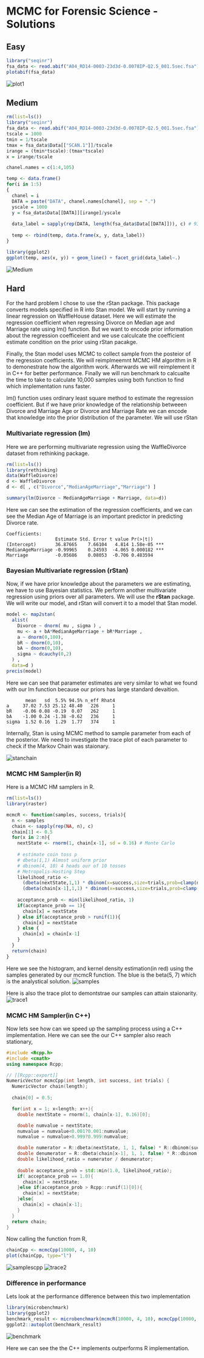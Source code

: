 # MCMC for Forensic Science - Solutions

## Easy

```R
library("seqinr")
fsa_data <- read.abif("A04_RD14-0003-23d3d-0.0078IP-Q2.5_001.5sec.fsa")
plotabif(fsa_data)
```
![plot1](Easy/plot1.png)

## Medium

```R
rm(list=ls())
library("seqinr")
fsa_data <- read.abif("A04_RD14-0003-23d3d-0.0078IP-Q2.5_001.5sec.fsa")
tscale = 1000
tmin = 1/tscale
tmax = fsa_data$Data[["SCAN.1"]]/tscale
irange = (tmin*tscale):(tmax*tscale)
x = irange/tscale

chanel.names = c(1:4,105)

temp <- data.frame()
for(i in 1:5)
{
  chanel = i
  DATA = paste("DATA", chanel.names[chanel], sep = ".")
  yscale = 1000
  y = fsa_data$Data[[DATA]][irange]/yscale
  
  data_label = sapply(rep(DATA, length(fsa_data$Data[[DATA]])), c) # 9335
  
  temp <- rbind(temp, data.frame(x, y, data_label))
}

library(ggplot2)
ggplot(temp, aes(x, y)) + geom_line() + facet_grid(data_label~.)
```

![Medium](Medium/output.png)

## Hard

For the hard problem I chose to use the rStan package. This package converts models specified in R into Stan model. We will start by running a linear regression on WaffleHouse dataset. Here we will estimate the regression coefficient when regressing Divorce on Median age and Marriage rate using lm() function. But we want to encode prior information about the regression coefficeient and we use calculcate the coefficient estimate condition on the prior using rStan pacakge.

Finally, the Stan model uses MCMC to collect sample from the posteior of the regression coefficients. We will reimplmeemnt MCMC HM algorithm in R to demonestrate how the algorithm work. Afterwards we will reimplement it in C++ for better performance. Finally we will run benchmark to calcualte the time to take to calculate 10,000 samples using both function to find which implementation runs faster.

lm() function uses ordinary least square method to estimate the regression coefficient. But if we have prior knowledge of the relationship betweeen Divorce and Marriage Age or Divorce and Marriage Rate we can encode that knowledge into the prior distribution of the parameter. We will use rStan 

### Multivariate regression (lm)
Here we are performing multivariate regression using the WaffleDivorce dataset from rethinking package.

```R
rm(list=ls())
library(rethinking)
data(WaffleDivorce)
d <- WaffleDivorce
d <- d[ , c("Divorce","MedianAgeMarriage","Marriage") ] 

summary(lm(Divorce ~ MedianAgeMarriage + Marriage, data=d))
```
Here we can see the estimation of the regression coefficients, and we can see the Median Age of Marriage is an important predictor in predicting Divorce rate.

```console
Coefficients:
                  Estimate Std. Error t value Pr(>|t|)    
(Intercept)       36.87665    7.66104   4.814 1.58e-05 ***
MedianAgeMarriage -0.99965    0.24593  -4.065 0.000182 ***
Marriage          -0.05686    0.08053  -0.706 0.483594    
```
### Bayesian Multivariate regression (rStan)
Now, if we have prior knowledge about the parameters we are estimating, we have to use Bayesian statistics. We perform another multivariate regression using priors over all parameters. We will use the **rStan** package. We will write our model, and rStan will convert it to a model that Stan model.

```R
model <- map2stan( 
  alist(
    Divorce ~ dnorm( mu , sigma ) ,
    mu <- a + bA*MedianAgeMarriage + bR*Marriage ,
    a ~ dnorm(0,100),
    bR ~ dnorm(0,10),
    bA ~ dnorm(0,10),
    sigma ~ dcauchy(0,2)
  ) ,
  data=d )
precis(model)
```
Here we can see that parameter estimates are very similar to what we found with our lm function because our priors has large standard devaition.
```console
       mean   sd  5.5% 94.5% n_eff Rhat4
a     37.02 7.53 25.12 48.40   226     1
bR    -0.06 0.08 -0.19  0.07   262     1
bA    -1.00 0.24 -1.38 -0.62   236     1
sigma  1.52 0.16  1.29  1.77   374     1
```
Internally, Stan is using MCMC method to sample parameter from each of the posterior. We need to investigate the trace plot of each parameter to check if the Markov Chain was staionary.

![stanchain](Hard/stan_chain.png)

### MCMC HM Sampler(in R)
Here is a MCMC HM samplers in R.

```R
rm(list=ls())
library(raster)

mcmcR <- function(samples, success, trials){
  n <- samples
  chain <- sapply(rep(NA, n), c)
  chain[1] <- 0.5
  for(x in 2:n){
    nextState <- rnorm(1, chain[x-1], sd = 0.16) # Monte Carlo
    
    # estimate coin toss p
    # dbeta(1,1) Almost uniform prior
    # dbinom(4, 10) 4 heads our of 10 tosses
    # Metropolis-Hasting Step
    likelihood_ratio <- 
      (dbeta(nextState,1,1) * dbinom(x=success,size=trials,prob=clamp(nextState,0,1)))/
      (dbeta(chain[x-1],1,1) * dbinom(x=success,size=trials,prob=clamp(chain[x-1],0,1)))
    
    acceptance_prob <- min(likelihood_ratio, 1)
    if(acceptance_prob == 1){
      chain[x] = nextState
    } else if(acceptance_prob > runif(1)){
      chain[x] = nextState
    } else {
      chain[x] = chain[x-1]
    }
  }
  return(chain)
}
```
Here we see the histogram, and kernel density estimation(in red) using the samples generated by our mcmcR function. The blue is the beta(5, 7) which is the analystical solution.
![samples](Hard/mcmcR_samples.png)

Here is also the trace plot to demontstrae our samples can attain staionarity.
![trace1](Hard/mcmcR_chain.png)

### MCMC HM Sampler(in C++)
Now lets see how can we speed up the sampling process using a C++ implementation. Here we can see the our C++ sampler also reach stationary,

```Cpp
#include <Rcpp.h>
#include <cmath>
using namespace Rcpp;

// [[Rcpp::export]]
NumericVector mcmcCpp(int length, int success, int trials) {
  NumericVector chain(length);
  
  chain[0] = 0.5;

  for(int x = 1; x<length; x++){
    double nextState = rnorm(1, chain[x-1], 0.16)[0];

    double numvalue = nextState;
    numvalue = numvalue<0.001?0.001:numvalue;
    numvalue = numvalue>0.999?0.999:numvalue;

    double numerator = R::dbeta(nextState, 1, 1, false) * R::dbinom(success, trials, numvalue, false);
    double denumerator = R::dbeta(chain[x-1], 1, 1, false) * R::dbinom(success, trials, chain[x-1], false);
    double likelihood_ratio = numerator / denumerator;
    
    double acceptance_prob = std::min(1.0, likelihood_ratio);
    if( acceptance_prob == 1.0){
      chain[x] = nextState;
    }else if(acceptance_prob > Rcpp::runif(1)[0]){
      chain[x] = nextState;
    }else{
      chain[x] = chain[x-1];
    }
  }
  return chain;
}
```
Now calling the function from R,

```R
chainCpp <- mcmcCpp(10000, 4, 10)
plot(chainCpp, type="l")
```
![samplescpp](Hard/mcmcCpp_samples.png)
![trace2](Hard/mcmcCpp_chain.png)

### Difference in performance
Lets look at the performance difference between this two implementation
```R
library(microbenchmark)
library(ggplot2)
benchmark_result <- microbenchmark(mcmcR(10000, 4, 10), mcmcCpp(10000, 4, 10))
ggplot2::autoplot(benchmark_result)
```
![benchmark](Hard/benchmark.png)

Here we can see the the C++ implements outperforms R implementation.
